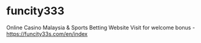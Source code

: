 # funcity333
Online Casino Malaysia &amp; Sports Betting Website 
Visit for welcome bonus - https://funcity33s.com/en/index
